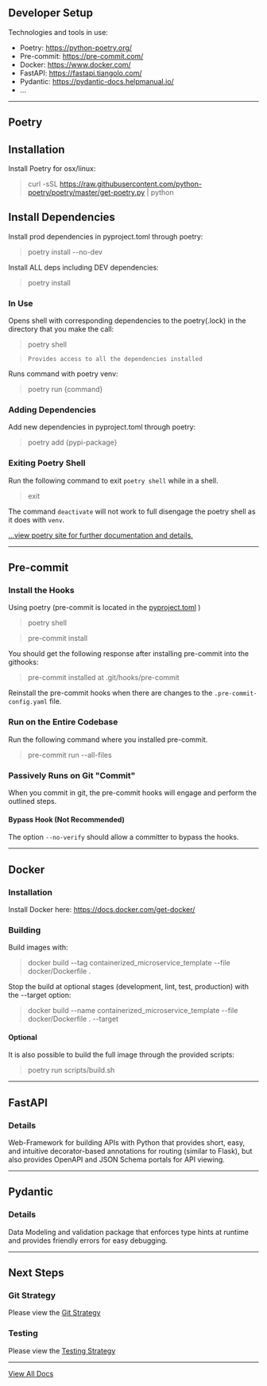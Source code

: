 ## Developer Setup
Technologies and tools in use:
- Poetry: https://python-poetry.org/
- Pre-commit: https://pre-commit.com/
- Docker: https://www.docker.com/
- FastAPI: https://fastapi.tiangolo.com/
- Pydantic: https://pydantic-docs.helpmanual.io/
- ...

---
## Poetry

## Installation
Install Poetry for osx/linux:
> curl -sSL https://raw.githubusercontent.com/python-poetry/poetry/master/get-poetry.py | python

## Install Dependencies
Install prod dependencies in pyproject.toml through poetry:
> poetry install --no-dev

Install ALL deps including DEV dependencies:
> poetry install

### In Use
Opens shell with corresponding dependencies to the poetry(.lock) in the directory that you make the call:
> poetry shell

> `Provides access to all the dependencies installed`

Runs command with poetry venv:
> poetry run {command}

### Adding Dependencies
Add new dependencies in pyproject.toml through poetry:
> poetry add {pypi-package}

### Exiting Poetry Shell

Run the following command to exit `poetry shell` while in a shell.
> exit

The command `deactivate` will not work to full disengage the poetry shell as it does with `venv`.

[...view poetry site for further documentation and details.](https://python-poetry.org/)

---
## Pre-commit

### Install the Hooks
Using poetry (pre-commit is located in the [pyproject.toml](../pyproject.toml) )
> poetry shell

> pre-commit install

You should get the following response after installing pre-commit into the githooks:

> pre-commit installed at .git/hooks/pre-commit

Reinstall the pre-commit hooks when there are changes to the `.pre-commit-config.yaml` file.

### Run on the Entire Codebase

Run the following command where you installed pre-commit.
> pre-commit run --all-files

### Passively Runs on Git "Commit"
When you commit in git, the pre-commit hooks will engage and perform the outlined steps.

#### Bypass Hook (Not Recommended)
The option `--no-verify` should allow a committer to bypass the hooks.

---
## Docker

### Installation
Install Docker here: https://docs.docker.com/get-docker/

### Building
Build images with:
> docker build --tag containerized_microservice_template --file docker/Dockerfile .

Stop the build at optional stages (development, lint, test, production) with the --target option:
> docker build --name containerized_microservice_template --file docker/Dockerfile . --target <stage>

#### Optional
It is also possible to build the full image through the provided scripts:
> poetry run scripts/build.sh

---
## FastAPI

### Details
Web-Framework for building APIs with Python that provides short, easy, and
intuitive decorator-based annotations for routing (similar to Flask), but
also provides OpenAPI and JSON Schema portals for API viewing.

---
## Pydantic

### Details
Data Modeling and validation package that enforces type hints at
runtime and provides friendly errors for easy debugging.

---
## Next Steps

### Git Strategy
Please view the [Git Strategy](git_strategy.md)

### Testing
Please view the [Testing Strategy](testing_strategy.md)

---
[View All Docs](./)
